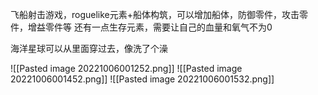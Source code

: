 飞船射击游戏，roguelike元素+船体构筑，可以增加船体，防御零件，攻击零件，增益零件等
还有一点生存元素，需要让自己的血量和氧气不为0

海洋星球可以从里面穿过去，像洗了个澡




![[Pasted image 20221006001252.png]]
![[Pasted image 20221006001452.png]]
![[Pasted image 20221006001532.png]]
